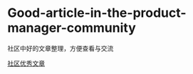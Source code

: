 # Good-article-in-the-product-manager-community
社区中好的文章整理，方便查看与交流

[社区优秀文章](https://github.com/wangyr45/Good-article-in-the-product-manager-community/blob/master/Product/Product.md)

